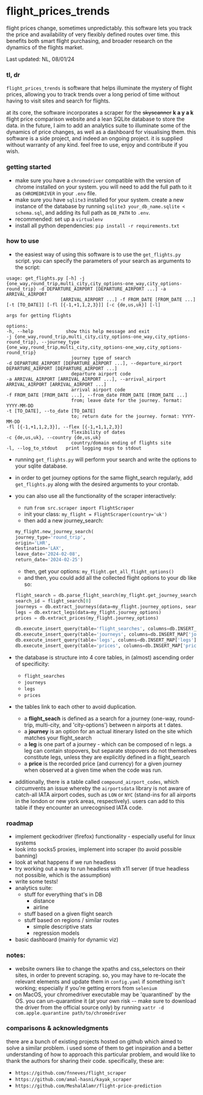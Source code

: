 # flight_prices_trends
flight prices change, sometimes unpredictably. this software lets you track the price and availability of very flexibly defined routes over time. this benefits both smart flight purchasing, and broader research on the dynamics of the flights market. 

Last updated: NL, 08/01/24

### tl, dr
`flight_prices_trends` is software that helps illuminate the mystery of flight prices, allowing you to track trends over a long period of time without having to visit sites and search for flights.  

at its core, the software incorporates a scraper for the ~~skyscanner~~ **k a y a k** flight price comparison website and a lean SQLite database to store the data. in the future, I aim to add an analytics suite to illuminate some of the dynamics of price changes, as well as a dashboard for visualising them. this software is a side project, and indeed an ongoing project. it is supplied without warranty of any kind. feel free to use, enjoy and contribute if you wish. 

### getting started
- make sure you have a `chromedriver` compatible with the version of chrome installed on your system. you will need to add the full path to it as `CHROMEDRIVER` in your `.env` file. 
- make sure you have `sqlite3` installed for your system. create a new instance of the database by running `sqlite3 your_db_name.sqlite < schema.sql`, and adding its full path as `DB_PATH` to `.env`.
- recommended: set up a `virtualenv`
- install all python dependencies: `pip install -r requirements.txt` 

### how to use
- the easiest way of using this software is to use the `get_flights.py` script. you can specify the parameters of your search as arguments to the script: 

```
usage: get_flights.py [-h] -j {one_way,round_trip,multi_city,city_options-one_way,city_options-round_trip} -d DEPARTURE_AIRPORT [DEPARTURE_AIRPORT ...] -a ARRIVAL_AIRPORT
                    [ARRIVAL_AIRPORT ...] -f FROM_DATE [FROM_DATE ...] [-t [TO_DATE]] [-fl [{-1,+1,1,2,3}]] [-c {de,us,uk}] [-l]

args for getting flights

options:
-h, --help            show this help message and exit
-j {one_way,round_trip,multi_city,city_options-one_way,city_options-round_trip}, --journey_type {one_way,round_trip,multi_city,city_options-one_way,city_options-round_trip}
                        journey type of search
-d DEPARTURE_AIRPORT [DEPARTURE_AIRPORT ...], --departure_airport DEPARTURE_AIRPORT [DEPARTURE_AIRPORT ...]
                        departure airport code
-a ARRIVAL_AIRPORT [ARRIVAL_AIRPORT ...], --arrival_airport ARRIVAL_AIRPORT [ARRIVAL_AIRPORT ...]
                        arrival airport code
-f FROM_DATE [FROM_DATE ...], --from_date FROM_DATE [FROM_DATE ...]
                        from; leave date for the journey. format: YYYY-MM-DD
-t [TO_DATE], --to_date [TO_DATE]
                        to; return date for the journey. format: YYYY-MM-DD
-fl [{-1,+1,1,2,3}], --flex [{-1,+1,1,2,3}]
                        flexibility of dates
-c {de,us,uk}, --country {de,us,uk}
                        country/domain ending of flights site
-l, --log_to_stdout   print logging msgs to stdout
```
- running `get_flights.py` will perform your search and write the options to your sqlite database. 
- in order to get journey options for the same flight_search regularly, add `get_flights.py` along with the desired arguments to your crontab. 

- you can also use all the functionality of the scraper interactively: 
    - run `from src.scraper import FlightScraper` 
    - init your class: `my_flight = FlightScraper(country='uk')`
    - then add a new journey_search:
    ```python
    my_flight.new_journey_search(
    journey_type='round_trip', 
    origin='LHR', 
    destination='LAX', 
    leave_date='2024-02-08',
    return_date='2024-02-25')
    ```
    - then, get your options: `my_flight.get_all_flight_options()`
    - and then, you could add all the collected flight options to your db like so:
    
    ```python
    flight_search = db.parse_flight_search(my_flight.get_journey_search())
    search_id = flight_search[0]
    journeys = db.extract_journeys(data=my_flight.journey_options, search_id=search_id)
    legs = db.extract_legs(data=my_flight.journey_options)
    prices = db.extract_prices(my_flight.journey_options)

    db.execute_insert_query(table='flight_searches', columns=db.INSERT_MAP['flight_searches'], data=flight_search)
    db.execute_insert_query(table='journeys', columns=db.INSERT_MAP['journeys'], data=journeys)
    db.execute_insert_query(table='legs', columns=db.INSERT_MAP['legs'], data=legs)
    db.execute_insert_query(table='prices', columns=db.INSERT_MAP['prices'], data=prices)
    ```
- the database is structure into 4 core tables, in (almost) ascending order of specificity:
    - `flight_searches`
    - `journeys`
    - `legs`
    - `prices`
- the tables link to each other to avoid duplication. 
    - a **flight_seach** is defined as a search for a journey (one-way, round-trip, multi-city, and 'city-options') between n airports at t dates. 
    - a **journey** is an option for an actual itinerary listed on the site which matches your flight_search
    - a **leg** is one part of a journey - which can be composed of n legs. a leg can contain stopovers, but separate stopovers do not themselves constitute legs, unless they are explicitly defined in a flight_search
    - a **price** is the recorded price (and currency) for a given journey when observed at a given time when the code was run. 
- additionally, there is a table called `compound_airport_codes`, which circumvents an issue whereby the `airportsdata` library is not aware of catch-all IATA airport codes, such as `LON` or `NYC` (stand-ins for all airports in the london or new york areas, respectively). users can add to this table if they encounter an unrecognised IATA code. 

### roadmap
- implement geckodriver (firefox) functionality - especially useful for linux systems
- look into socks5 proxies, implement into scraper (to avoid possible banning)
- look at what happens if we run headless
- try working out a way to run headless with x11 server (if true headless not possible, which is the assumption)
- write some tests!
- analytics suite:
    - stuff for everything that's in DB
        - distance
        - airline
    - stuff based on a given flight search
    - stuff based on regions / similar routes
        - simple descriptive stats
        - regression models
- basic dashboard (mainly for dynamic viz)

### notes:
- website owners like to change the xpaths and css_selectors on their sites, in order to prevent scraping. so, you may have to re-locate the relevant elements and update them in `config.yaml` if something isn't working; especially if you're getting errors from `selenium` 
- on MacOS, your chromedriver executable may be 'quarantined' by the OS. you can un-quarantine it (at your own risk -- make sure to download the driver from the official source only) by running  `xattr -d com.apple.quarantine path/to/chromedriver`

### comparisons & acknowledgments
there are a bunch of existing projects hosted on github which aimed to solve a similar problem. i used some of them to get inspiration and a better understanding of how to approach this particular problem, and would like to thank the authors for sharing their code. specifically, these are:

- `https://github.com/fnneves/flight_scraper` 
- `https://github.com/amal-hasni/kayak_scraper` 
- `https://github.com/MeshalAlamr/flight-price-prediction`  
